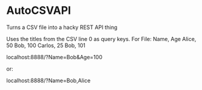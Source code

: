 # AutoCSVAPI
Turns a CSV file into a hacky REST API thing

Uses the titles from the CSV line 0 as query keys. For File:
Name, Age
Alice, 50
Bob, 100
Carlos, 25
Bob, 101

localhost:8888/?Name=Bob&Age=100

or:

localhost:8888/?Name=Bob,Alice

